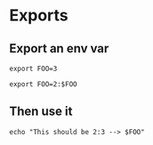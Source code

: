 # Exports

## Export an env var

```shell
export FOO=3
```

```shell
export FOO=2:$FOO
```

## Then use it

```shell
echo "This should be 2:3 --> $FOO"
```
